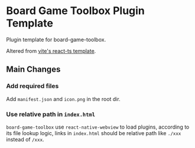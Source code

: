 # Board Game Toolbox Plugin Template

Plugin template for board-game-toolbox.

Altered from [vite's react-ts template](https://stackblitz.com/edit/vitejs-vite-orp9e9?file=index.html&terminal=dev).

## Main Changes

### Add required files

Add `manifest.json` and `icon.png` in the root dir.

### Use relative path in `index.html`

`board-game-toolbox` use `react-native-webview` to load plugins, according to its file lookup logic, links in `index.html` should be relative path like `./xxx` instead of `/xxx`.

